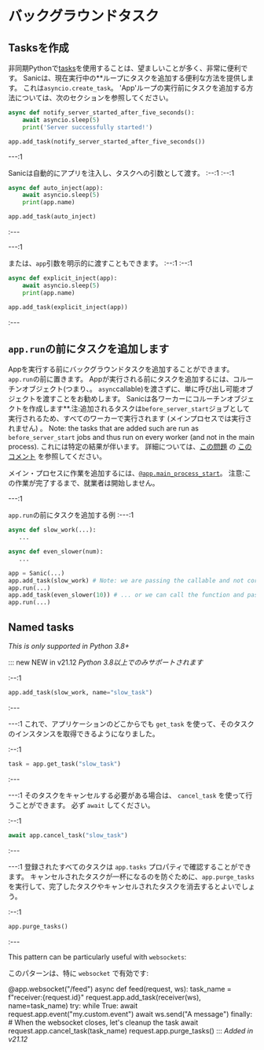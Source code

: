 # バックグラウンドタスク

## Tasksを作成
非同期Pythonで[tasks](https://docs.python.org/3/library/asyncio-task.html#asyncio.create_task)を使用することは、望ましいことが多く、非常に便利です。 Sanicは、現在実行中の**ループにタスクを追加する便利な方法を提供します。 これは`asyncio.create_task`。 'App'ループの実行前にタスクを追加する方法については、次のセクションを参照してください。

```python
async def notify_server_started_after_five_seconds():
    await asyncio.sleep(5)
    print('Server successfully started!')

app.add_task(notify_server_started_after_five_seconds())
```

---:1

Sanicは自動的にアプリを注入し、タスクへの引数として渡す。 :--:1 :--:1
```python
async def auto_inject(app):
    await asyncio.sleep(5)
    print(app.name)

app.add_task(auto_inject)
```
:---

---:1

または、`app`引数を明示的に渡すこともできます。 :--:1 :--:1
```python
async def explicit_inject(app):
    await asyncio.sleep(5)
    print(app.name)

app.add_task(explicit_inject(app))
```
:---

## `app.run`の前にタスクを追加します

Appを実行する前にバックグラウンドタスクを追加することができます。 `app.run`の前に置きます。 Appが実行される前にタスクを追加するには、コルーチンオブジェクト(つまり、。 `async`callable)を渡さずに、単に呼び出し可能オブジェクトを渡すことをお勧めします。 Sanicは各ワーカーにコルーチンオブジェクトを作成します**.注:追加されるタスクは`before_server_start`ジョブとして実行されるため、すべてのワーカーで実行されます (メインプロセスでは実行されません) 。 Note: the tasks that are added such are run as `before_server_start` jobs and thus run on every worker (and not in the main process). これには特定の結果が伴います。 詳細については、[この問題](https://github.com/sanic-org/sanic/issues/2139) の [このコメント](https://github.com/sanic-org/sanic/issues/2139#issuecomment-868993668) を参照してください。

メイン・プロセスに作業を追加するには、[`@app.main_process_start`](./listeners.md)。 注意:この作業が完了するまで、就業者は開始しません。

---:1

`app.run`の前にタスクを追加する例 :---:1
```python
async def slow_work(...):
   ...

async def even_slower(num):
   ...

app = Sanic(...)
app.add_task(slow_work) # Note: we are passing the callable and not coroutine object `slow_work(...)`
app.run(...)
app.add_task(even_slower(10)) # ... or we can call the function and pass the coroutine.
app.run(...)
```

## Named tasks

_This is only supported in Python 3.8+_

::: new NEW in v21.12 _Python 3.8以上でのみサポートされます_

:--:1
```python
app.add_task(slow_work, name="slow_task")
```
:---

---:1 これで、アプリケーションのどこからでも `get_task` を使って、そのタスクのインスタンスを取得できるようになりました。

:--:1
```python
task = app.get_task("slow_task")
```
:---

---:1 そのタスクをキャンセルする必要がある場合は、 `cancel_task` を使って行うことができます。 必ず `await` してください。

:--:1
```python
await app.cancel_task("slow_task")
```
:---

---:1 登録されたすべてのタスクは `app.tasks` プロパティで確認することができます。 キャンセルされたタスクが一杯になるのを防ぐために、`app.purge_tasks`を実行して、完了したタスクやキャンセルされたタスクを消去するとよいでしょう。

:--:1
```python
app.purge_tasks()
```
:---

This pattern can be particularly useful with `websockets`:

このパターンは、特に `websocket` で有効です:

@app.websocket("/feed") async def feed(request, ws): task_name = f"receiver:{request.id}" request.app.add_task(receiver(ws), name=task_name) try: while True: await request.app.event("my.custom.event") await ws.send("A message") finally: # When the websocket closes, let's cleanup the task await request.app.cancel_task(task_name) request.app.purge_tasks() ::: *Added in v21.12*
